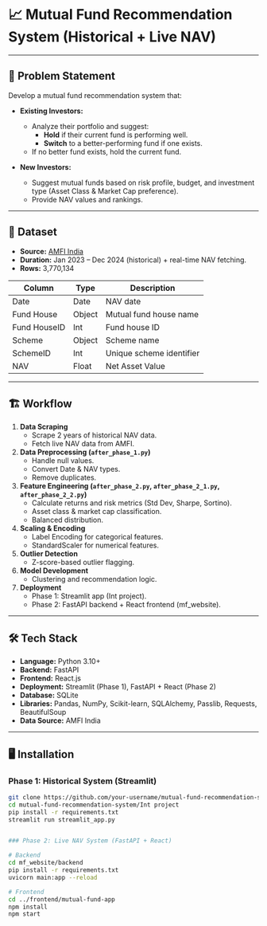 # 📈 Mutual Fund Recommendation System (Historical + Live NAV)
---

## 🏦 Problem Statement
Develop a mutual fund recommendation system that:

- **Existing Investors:**
  - Analyze their portfolio and suggest:
    - **Hold** if their current fund is performing well.
    - **Switch** to a better-performing fund if one exists.
  - If no better fund exists, hold the current fund.

- **New Investors:**
  - Suggest mutual funds based on risk profile, budget, and investment type (Asset Class & Market Cap preference).
  - Provide NAV values and rankings.

---

## 📌 Dataset
- **Source:** [AMFI India](https://www.amfiindia.com/)
- **Duration:** Jan 2023 – Dec 2024 (historical) + real-time NAV fetching.
- **Rows:** 3,770,134  

| Column       | Type     | Description              |
|--------------|----------|--------------------------|
| Date         | Date     | NAV date                |
| Fund House   | Object   | Mutual fund house name  |
| Fund HouseID | Int      | Fund house ID          |
| Scheme       | Object   | Scheme name            |
| SchemeID     | Int      | Unique scheme identifier|
| NAV          | Float    | Net Asset Value        |

---

## 🏗 Workflow
1. **Data Scraping**
   - Scrape 2 years of historical NAV data.
   - Fetch live NAV data from AMFI.
2. **Data Preprocessing (`after_phase_1.py`)**
   - Handle null values.
   - Convert Date & NAV types.
   - Remove duplicates.
3. **Feature Engineering (`after_phase_2.py`, `after_phase_2_1.py`, `after_phase_2_2.py`)**
   - Calculate returns and risk metrics (Std Dev, Sharpe, Sortino).
   - Asset class & market cap classification.
   - Balanced distribution.
4. **Scaling & Encoding**
   - Label Encoding for categorical features.
   - StandardScaler for numerical features.
5. **Outlier Detection**
   - Z-score-based outlier flagging.
6. **Model Development**
   - Clustering and recommendation logic.
7. **Deployment**
   - Phase 1: Streamlit app (Int project).
   - Phase 2: FastAPI backend + React frontend (mf_website).

---

## 🛠 Tech Stack
- **Language:** Python 3.10+
- **Backend:** FastAPI
- **Frontend:** React.js
- **Deployment:** Streamlit (Phase 1), FastAPI + React (Phase 2)
- **Database:** SQLite
- **Libraries:** Pandas, NumPy, Scikit-learn, SQLAlchemy, Passlib, Requests, BeautifulSoup
- **Data Source:** AMFI India

---

## 🖥 Installation
### Phase 1: Historical System (Streamlit)
```bash
git clone https://github.com/your-username/mutual-fund-recommendation-system.git
cd mutual-fund-recommendation-system/Int project
pip install -r requirements.txt
streamlit run streamlit_app.py


### Phase 2: Live NAV System (FastAPI + React)

# Backend
cd mf_website/backend
pip install -r requirements.txt
uvicorn main:app --reload

# Frontend
cd ../frontend/mutual-fund-app
npm install
npm start
